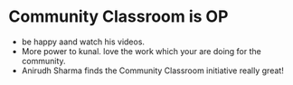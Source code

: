 # Community Classroom is OP

- be happy aand watch his videos.
- More power to kunal. love the work which your are doing for the community.
- Anirudh Sharma finds the Community Classroom initiative really great!
